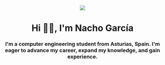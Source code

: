 <div id="header" align="center">
  <img src="https://media.giphy.com/media/cS7AhVMWcA8PHBs9Vx/giphy-downsized.gif" />
  <h1 align="center"> Hi 👋🏼, I'm Nacho García</h1>
  <h3 align="center"> I'm a computer engineering student from Asturias, Spain. I'm eager to advance my career, expand my knowledge, and gain experience.</h3>
</div>
<!--
**nacho-garcia/nacho-garcia** is a ✨ _special_ ✨ repository because its `README.md` (this file) appears on your GitHub profile.

Here are some ideas to get you started:

- 🔭 I’m currently working on ...
- 🌱 I’m currently learning ...
- 👯 I’m looking to collaborate on ...
- 🤔 I’m looking for help with ...
- 💬 Ask me about ...
- 📫 How to reach me: ...
- 😄 Pronouns: ...
- ⚡ Fun fact: ...
-->

